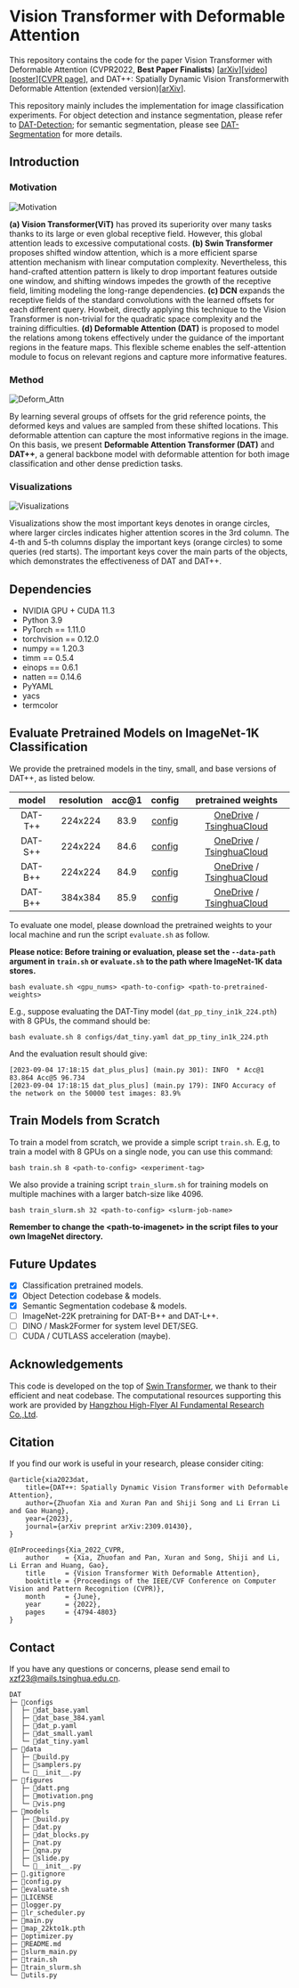 # Vision Transformer with Deformable Attention

This repository contains the code for the paper Vision Transformer with Deformable Attention (CVPR2022, **Best Paper Finalists**) \[[arXiv](https://arxiv.org/abs/2201.00520)\]\[[video](https://cloud.tsinghua.edu.cn/f/17476d769ced48eaa278/)]\[[poster](https://cloud.tsinghua.edu.cn/f/9afe817efb504d32951b/)\]\[[CVPR page](https://openaccess.thecvf.com/content/CVPR2022/html/Xia_Vision_Transformer_With_Deformable_Attention_CVPR_2022_paper.html)\], and DAT++: Spatially Dynamic Vision Transformerwith Deformable Attention (extended version)\[[arXiv](https://arxiv.org/abs/2309.01430)].

This repository mainly includes the implementation for image classification experiments. For object detection and instance segmentation, please refer to [DAT-Detection](https://github.com/LeapLabTHU/DAT-Detection); for semantic segmentation, please see [DAT-Segmentation](https://github.com/LeapLabTHU/DAT-Segmentation) for more details.

## Introduction

### Motivation

![Motivation](figures/motivation.png)

**(a) Vision Transformer(ViT)** has proved its superiority over many tasks thanks to its large or even global receptive field. However, this global attention leads to excessive computational costs. **(b) Swin Transformer** proposes shifted window attention, which is a more efficient sparse attention mechanism with linear computation complexity. Nevertheless, this hand-crafted attention pattern is likely to drop important features outside one window, and shifting windows impedes the growth of the receptive field, limiting modeling the long-range dependencies. **(c) DCN** expands the receptive fields of the standard convolutions with the learned offsets for each different query. Howbeit, directly applying this technique to the Vision Transformer is non-trivial for the quadratic space complexity and the training difficulties. **(d) Deformable Attention (DAT)** is proposed to model the relations among tokens effectively under the guidance of the important regions in the feature maps. This flexible scheme enables the self-attention module to focus on relevant regions and capture more informative features.


### Method

![Deform_Attn](figures/datt.png)

By learning several groups of offsets for the grid reference points, the deformed keys and values are sampled from these shifted locations. This deformable attention can capture the most informative regions in the image. On this basis, we present **Deformable Attention Transformer (DAT)** and **DAT++**, a general backbone model with deformable attention for both image classification and other dense prediction tasks. 

### Visualizations

![Visualizations](figures/vis.png)

Visualizations show the most important keys denotes in orange circles, where larger circles indicates higher attention scores in the 3rd column. The 4-th and 5-th columns display the important keys (orange circles) to some  queries (red starts). The important keys cover the main parts of the objects, which demonstrates the effectiveness of DAT and DAT++.

## Dependencies

- NVIDIA GPU + CUDA 11.3
- Python 3.9
- PyTorch == 1.11.0
- torchvision == 0.12.0
- numpy == 1.20.3
- timm == 0.5.4
- einops == 0.6.1
- natten == 0.14.6
- PyYAML
- yacs
- termcolor

## Evaluate Pretrained Models on ImageNet-1K Classification

We provide the pretrained models in the tiny, small, and base versions of DAT++, as listed below.

| model  | resolution | acc@1 | config | pretrained weights |
| :---: | :---: | :---: | :---: | :---: |
| DAT-T++ | 224x224 | 83.9 | [config](configs/dat_tiny.yaml) | [OneDrive](https://1drv.ms/u/s!ApI0vb6wPqmtgrl-pI8MPFoll-ueNQ?e=bpdieu) / [TsinghuaCloud](https://cloud.tsinghua.edu.cn/f/14c5ddae10b642e68089/) |
| DAT-S++ | 224x224 | 84.6 | [config](configs/dat_small.yaml) | [OneDrive](https://1drv.ms/u/s!ApI0vb6wPqmtgroB0ESeknbTsksWAg?e=Jbh0BS) / [TsinghuaCloud](https://cloud.tsinghua.edu.cn/f/4c2a76360c964fbd81d5/) |
| DAT-B++ | 224x224 | 84.9 | [config](configs/dat_base.yaml) | [OneDrive](https://1drv.ms/u/s!ApI0vb6wPqmtgrl_P46QOehhgA0-wg?e=DJRAfw) / [TsinghuaCloud](https://cloud.tsinghua.edu.cn/f/8e30492404d348d89f25/) |
| DAT-B++ | 384x384 | 85.9 | [config](configs/dat_base_384.yaml) | [OneDrive](https://1drv.ms/u/s!ApI0vb6wPqmtgroAI7cLAoj17khZNw?e=7yzxAg) / [TsinghuaCloud](https://cloud.tsinghua.edu.cn/f/032dc804cdf44bf18bb5/) |

To evaluate one model, please download the pretrained weights to your local machine and run the script `evaluate.sh` as follow. 

**Please notice: Before training or evaluation, please set the `--data-path` argument in `train.sh` or `evaluate.sh` to the path where ImageNet-1K data stores.**

```
bash evaluate.sh <gpu_nums> <path-to-config> <path-to-pretrained-weights>
```

E.g., suppose evaluating the DAT-Tiny model (`dat_pp_tiny_in1k_224.pth`) with 8 GPUs, the command should be:

```
bash evaluate.sh 8 configs/dat_tiny.yaml dat_pp_tiny_in1k_224.pth
```

And the evaluation result should give:

```
[2023-09-04 17:18:15 dat_plus_plus] (main.py 301): INFO  * Acc@1 83.864 Acc@5 96.734
[2023-09-04 17:18:15 dat_plus_plus] (main.py 179): INFO Accuracy of the network on the 50000 test images: 83.9%
```


## Train Models from Scratch

To train a model from scratch, we provide a simple script `train.sh`. E.g, to train a model with 8 GPUs on a single node, you can use this command:

```
bash train.sh 8 <path-to-config> <experiment-tag>
```

We also provide a training script `train_slurm.sh` for training models on multiple machines with a larger batch-size like 4096. 

```
bash train_slurm.sh 32 <path-to-config> <slurm-job-name>
```

**Remember to change the \<path-to-imagenet\> in the script files to your own ImageNet directory.**

## Future Updates

- [x] Classification pretrained models.
- [x] Object Detection codebase & models.
- [x] Semantic Segmentation codebase & models.
- [ ] ImageNet-22K pretraining for DAT-B++ and DAT-L++.
- [ ] DINO / Mask2Former for system level DET/SEG.
- [ ] CUDA / CUTLASS acceleration (maybe).

## Acknowledgements

This code is developed on the top of [Swin Transformer](https://github.com/microsoft/Swin-Transformer), we thank to their efficient and neat codebase. The computational resources supporting this work are provided by [Hangzhou
High-Flyer AI Fundamental Research Co.,Ltd](https://www.high-flyer.cn/).

## Citation

If you find our work is useful in your research, please consider citing:

```
@article{xia2023dat,
    title={DAT++: Spatially Dynamic Vision Transformer with Deformable Attention}, 
    author={Zhuofan Xia and Xuran Pan and Shiji Song and Li Erran Li and Gao Huang},
    year={2023},
    journal={arXiv preprint arXiv:2309.01430},
}

@InProceedings{Xia_2022_CVPR,
    author    = {Xia, Zhuofan and Pan, Xuran and Song, Shiji and Li, Li Erran and Huang, Gao},
    title     = {Vision Transformer With Deformable Attention},
    booktitle = {Proceedings of the IEEE/CVF Conference on Computer Vision and Pattern Recognition (CVPR)},
    month     = {June},
    year      = {2022},
    pages     = {4794-4803}
}
```

## Contact

If you have any questions or concerns, please send email to [xzf23@mails.tsinghua.edu.cn](mailto:xzf23@mails.tsinghua.edu.cn).

```
DAT
├─ 📁configs
│  ├─ 📄dat_base.yaml
│  ├─ 📄dat_base_384.yaml
│  ├─ 📄dat_p.yaml
│  ├─ 📄dat_small.yaml
│  └─ 📄dat_tiny.yaml
├─ 📁data
│  ├─ 📄build.py
│  ├─ 📄samplers.py
│  └─ 📄__init__.py
├─ 📁figures
│  ├─ 📄datt.png
│  ├─ 📄motivation.png
│  └─ 📄vis.png
├─ 📁models
│  ├─ 📄build.py
│  ├─ 📄dat.py
│  ├─ 📄dat_blocks.py
│  ├─ 📄nat.py
│  ├─ 📄qna.py
│  ├─ 📄slide.py
│  └─ 📄__init__.py
├─ 📄.gitignore
├─ 📄config.py
├─ 📄evaluate.sh
├─ 📄LICENSE
├─ 📄logger.py
├─ 📄lr_scheduler.py
├─ 📄main.py
├─ 📄map_22kto1k.pth
├─ 📄optimizer.py
├─ 📄README.md
├─ 📄slurm_main.py
├─ 📄train.sh
├─ 📄train_slurm.sh
└─ 📄utils.py
```